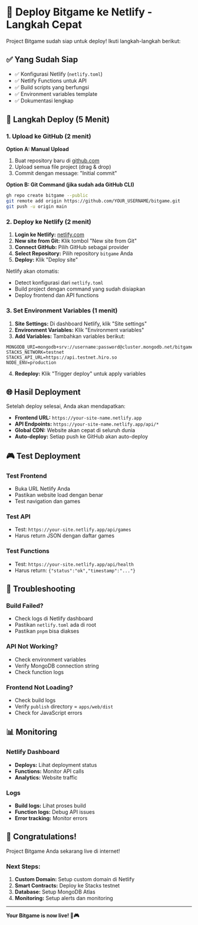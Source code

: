 # 🚀 Deploy Bitgame ke Netlify - Langkah Cepat

Project Bitgame sudah siap untuk deploy! Ikuti langkah-langkah berikut:

## ✅ Yang Sudah Siap

- ✅ Konfigurasi Netlify (`netlify.toml`)
- ✅ Netlify Functions untuk API
- ✅ Build scripts yang berfungsi
- ✅ Environment variables template
- ✅ Dokumentasi lengkap

## 🎯 Langkah Deploy (5 Menit)

### 1. Upload ke GitHub (2 menit)

**Option A: Manual Upload**
1. Buat repository baru di [github.com](https://github.com)
2. Upload semua file project (drag & drop)
3. Commit dengan message: "Initial commit"

**Option B: Git Command (jika sudah ada GitHub CLI)**
```bash
gh repo create bitgame --public
git remote add origin https://github.com/YOUR_USERNAME/bitgame.git
git push -u origin main
```

### 2. Deploy ke Netlify (2 menit)

1. **Login ke Netlify:** [netlify.com](https://netlify.com)
2. **New site from Git:** Klik tombol "New site from Git"
3. **Connect GitHub:** Pilih GitHub sebagai provider
4. **Select Repository:** Pilih repository `bitgame` Anda
5. **Deploy:** Klik "Deploy site"

Netlify akan otomatis:
- Detect konfigurasi dari `netlify.toml`
- Build project dengan command yang sudah disiapkan
- Deploy frontend dan API functions

### 3. Set Environment Variables (1 menit)

1. **Site Settings:** Di dashboard Netlify, klik "Site settings"
2. **Environment Variables:** Klik "Environment variables"
3. **Add Variables:** Tambahkan variables berikut:

```
MONGODB_URI=mongodb+srv://username:password@cluster.mongodb.net/bitgame
STACKS_NETWORK=testnet
STACKS_API_URL=https://api.testnet.hiro.so
NODE_ENV=production
```

4. **Redeploy:** Klik "Trigger deploy" untuk apply variables

## 🌐 Hasil Deployment

Setelah deploy selesai, Anda akan mendapatkan:

- **Frontend URL:** `https://your-site-name.netlify.app`
- **API Endpoints:** `https://your-site-name.netlify.app/api/*`
- **Global CDN:** Website akan cepat di seluruh dunia
- **Auto-deploy:** Setiap push ke GitHub akan auto-deploy

## 🎮 Test Deployment

### Test Frontend
- Buka URL Netlify Anda
- Pastikan website load dengan benar
- Test navigation dan games

### Test API
- Test: `https://your-site.netlify.app/api/games`
- Harus return JSON dengan daftar games

### Test Functions
- Test: `https://your-site.netlify.app/api/health`
- Harus return: `{"status":"ok","timestamp":"..."}`

## 🔧 Troubleshooting

### Build Failed?
- Check logs di Netlify dashboard
- Pastikan `netlify.toml` ada di root
- Pastikan `pnpm` bisa diakses

### API Not Working?
- Check environment variables
- Verify MongoDB connection string
- Check function logs

### Frontend Not Loading?
- Check build logs
- Verify `publish` directory = `apps/web/dist`
- Check for JavaScript errors

## 📊 Monitoring

### Netlify Dashboard
- **Deploys:** Lihat deployment status
- **Functions:** Monitor API calls
- **Analytics:** Website traffic

### Logs
- **Build logs:** Lihat proses build
- **Function logs:** Debug API issues
- **Error tracking:** Monitor errors

## 🎉 Congratulations!

Project Bitgame Anda sekarang live di internet!

### Next Steps:
1. **Custom Domain:** Setup custom domain di Netlify
2. **Smart Contracts:** Deploy ke Stacks testnet
3. **Database:** Setup MongoDB Atlas
4. **Monitoring:** Setup alerts dan monitoring

---

**Your Bitgame is now live! 🚀🎮**
